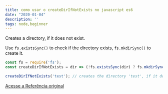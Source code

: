 ```yaml
---
title: como usar o createDirIfNotExists no javascript es6
date: "2020-01-04"
description: ''
tags: node,beginner
---
```


Creates a directory, if it does not exist.

Use `fs.existsSync()` to check if the directory exists, `fs.mkdirSync()` to create it.

```js
const fs = require('fs');
const createDirIfNotExists = dir => (!fs.existsSync(dir) ? fs.mkdirSync(dir) : undefined);
```

```js
createDirIfNotExists('test'); // creates the directory 'test', if it doesn't exist
```


[Acesse a Referência original](http://github.com/30-seconds/)
